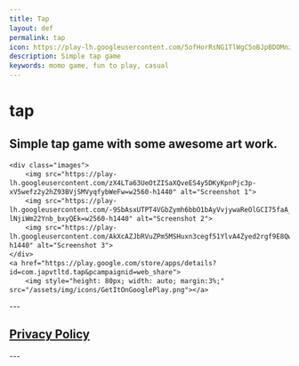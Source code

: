 ```yaml
---
title: Tap 
layout: def
permalink: tap
icon: https://play-lh.googleusercontent.com/5ofHorRsNG1TlWgC5oBJpBDOMnzPp1G1RGHXUwWuVUav_DyFkrhDQxau-sH9kfCPOH4=w240-h480
description: Simple tap game
keywords: momo game, fun to play, casual
---
```

<style>
    .images {
        display: grid;
        grid-template-columns: repeat(auto-fit, minmax(30px, 1fr));
        gap: 15px;
        margin-top: 20px;
    }
    .images img {
        width: 100%;
        height: auto;
        border-radius: 10px;
        box-shadow: 0px 4px 8px rgba(0,0,0,0.2);
    }

</style>

<div class="container">
    <h1>tap</h1>
    <h2>Simple tap game with some awesome art work.</h2>

    <div class="images">
        <img src="https://play-lh.googleusercontent.com/zX4LTa63UeOtZISaXQveES4y5DKyKpnPjc3p-xV5wefz2y2hZ93BVjSMVyqfybWeFw=w2560-h1440" alt="Screenshot 1">
        <img src="https://play-lh.googleusercontent.com/-9SbAsxUTPT4VGbZymh6bbO1bAyVvjywaReOlGCI75faA_uZ-lNjiWm22Ynb_bxyQEk=w2560-h1440" alt="Screenshot 2">
        <img src="https://play-lh.googleusercontent.com/AkXcAZJbRVuZPm5MSHuxn3cegf51YlvA4Zyed2rgf9E8QwEc_HegVsGEsVWlVfM5cA=w2560-h1440" alt="Screenshot 3">
    </div>
    <a href="https://play.google.com/store/apps/details?id=com.japvtltd.tap&pcampaignid=web_share">
        <img style="height: 80px; width: auto; margin:3%;" src="/assets/img/icons/GetItOnGooglePlay.png"></a>

</div>
---
<h2><a class="linkhai" href="/tap/privacy-policy">Privacy Policy</a></h2>
---
